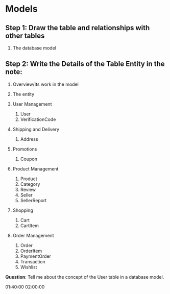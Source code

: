 # Models

## Step 1: Draw the table and relationships with other tables
   1. The database model

## Step 2: Write the Details of the Table Entity in the note:
   1. Overview/Its work in the model
   2. The entity

  1. User Management
     1. User
     2. VerificationCode
  2. Shipping and Delivery
     1. Address
  3. Promotions
     1. Coupon
  4. Product Management
     1. Product
     2. Category
     3. Review
     4. Seller
     5. SellerReport
  5. Shopping
     1. Cart
     2. CartItem
  6. Order Management
     1. Order
     2. OrderItem
     3. PaymentOrder
     4. Transaction
     5. Wishlist

**Question**: Tell me about the concept of the User table in a database model.

01:40:00
02:00:00
